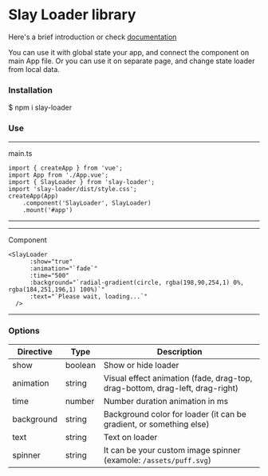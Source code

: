 # Slay Loader library

Here's a brief  introduction or check <a href="https://vladislavdekhtyarevv.github.io/slay-loader/" >documentation</a>

You can use it with global state your app, and connect the component on main App file.
Or you can use it on separate page, and change state loader from local data.

### Installation

$ npm i slay-loader

### Use

--------
main.ts
```
import { createApp } from 'vue';
import App from './App.vue';
import { SlayLoader } from 'slay-loader';
import 'slay-loader/dist/style.css';
createApp(App)
    .component('SlayLoader', SlayLoader)
    .mount('#app')
```

-----

------
Component
```
<SlayLoader
      :show="true"
      :animation="`fade`"
      :time="500"
      :background="`radial-gradient(circle, rgba(198,90,254,1) 0%, rgba(184,251,196,1) 100%)`"
      :text="`Please wait, loading...`"
  />
```
------

### Options
Directive | Type | Description
--- | --- | ---
show | boolean | Show or hide loader
animation | string | Visual effect animation (fade, drag-top, drag-bottom, drag-left, drag-right)
time | number | Number duration animation in ms
background | string | Background color for loader (it can be gradient, or something else)
text | string | Text on loader
spinner | string | It can be your custom image spinner (examole: `/assets/puff.svg`)
